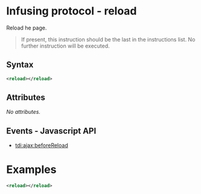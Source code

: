 # Infusing protocol - reload

Reload he page.

> If present, this instruction should be the last in the instructions list. No further instruction will be executed.

## Syntax

```xml
<reload></reload>
```

## Attributes

_No attributes._

## Events - Javascript API

* [tdi:ajax:beforeReload](http://twinstone.github.io/tdi/docs/api/TDI.Ajax.Response.html#.event:tdi:ajax:beforeReload)

# Examples

```xml
<reload></reload>
```
